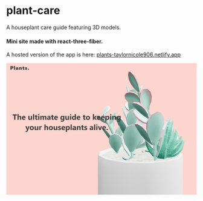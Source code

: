 # plant-care
A houseplant care guide featuring 3D models.

#### Mini site made with react-three-fiber.


A hosted version of the app is here: [plants-taylornicole906.netlify.app](https://plants-taylornicole906.netlify.app/)



![alt text](https://github.com/taylornicole906/plant-care/blob/main/screenshot.jpg?raw=true)
